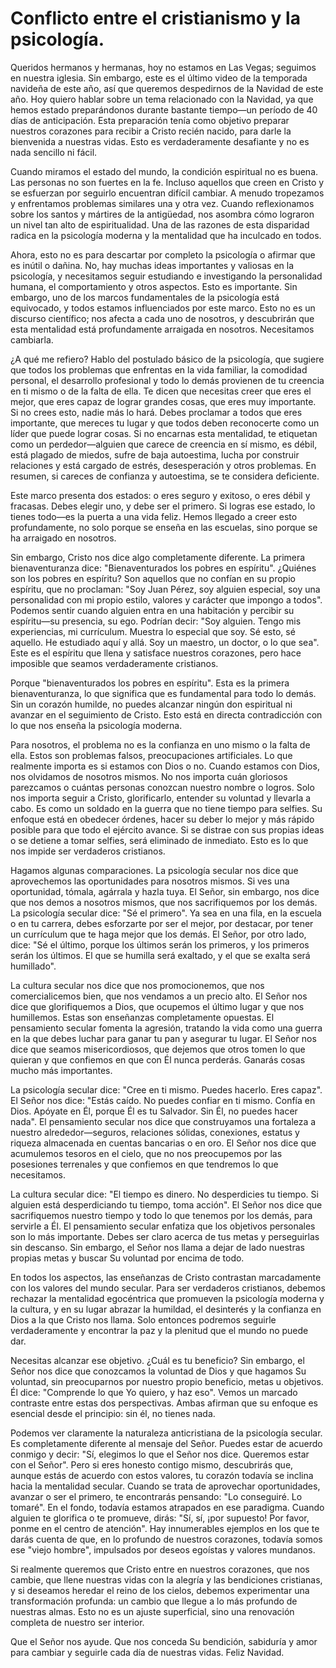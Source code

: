 # Conflicto entre el cristianismo y la psicología.  

Queridos hermanos y hermanas, hoy no estamos en Las Vegas; seguimos en nuestra iglesia. Sin embargo, este es el último video de la temporada navideña de este año, así que queremos despedirnos de la Navidad de este año. Hoy quiero hablar sobre un tema relacionado con la Navidad, ya que hemos estado preparándonos durante bastante tiempo—un período de 40 días de anticipación. Esta preparación tenía como objetivo preparar nuestros corazones para recibir a Cristo recién nacido, para darle la bienvenida a nuestras vidas. Esto es verdaderamente desafiante y no es nada sencillo ni fácil.  

Cuando miramos el estado del mundo, la condición espiritual no es buena. Las personas no son fuertes en la fe. Incluso aquellos que creen en Cristo y se esfuerzan por seguirlo encuentran difícil cambiar. A menudo tropezamos y enfrentamos problemas similares una y otra vez. Cuando reflexionamos sobre los santos y mártires de la antigüedad, nos asombra cómo lograron un nivel tan alto de espiritualidad. Una de las razones de esta disparidad radica en la psicología moderna y la mentalidad que ha inculcado en todos.  

Ahora, esto no es para descartar por completo la psicología o afirmar que es inútil o dañina. No, hay muchas ideas importantes y valiosas en la psicología, y necesitamos seguir estudiando e investigando la personalidad humana, el comportamiento y otros aspectos. Esto es importante. Sin embargo, uno de los marcos fundamentales de la psicología está equivocado, y todos estamos influenciados por este marco. Esto no es un discurso científico; nos afecta a cada uno de nosotros, y descubrirán que esta mentalidad está profundamente arraigada en nosotros. Necesitamos cambiarla.  

¿A qué me refiero? Hablo del postulado básico de la psicología, que sugiere que todos los problemas que enfrentas en la vida familiar, la comodidad personal, el desarrollo profesional y todo lo demás provienen de tu creencia en ti mismo o de la falta de ella. Te dicen que necesitas creer que eres el mejor, que eres capaz de lograr grandes cosas, que eres muy importante. Si no crees esto, nadie más lo hará. Debes proclamar a todos que eres importante, que mereces tu lugar y que todos deben reconocerte como un líder que puede lograr cosas. Si no encarnas esta mentalidad, te etiquetan como un perdedor—alguien que carece de creencia en sí mismo, es débil, está plagado de miedos, sufre de baja autoestima, lucha por construir relaciones y está cargado de estrés, desesperación y otros problemas. En resumen, si careces de confianza y autoestima, se te considera deficiente.  

Este marco presenta dos estados: o eres seguro y exitoso, o eres débil y fracasas. Debes elegir uno, y debe ser el primero. Si logras ese estado, lo tienes todo—es la puerta a una vida feliz. Hemos llegado a creer esto profundamente, no solo porque se enseña en las escuelas, sino porque se ha arraigado en nosotros.  

Sin embargo, Cristo nos dice algo completamente diferente. La primera bienaventuranza dice: "Bienaventurados los pobres en espíritu". ¿Quiénes son los pobres en espíritu? Son aquellos que no confían en su propio espíritu, que no proclaman: "Soy Juan Pérez, soy alguien especial, soy una personalidad con mi propio estilo, valores y carácter que impongo a todos". Podemos sentir cuando alguien entra en una habitación y percibir su espíritu—su presencia, su ego. Podrían decir: "Soy alguien. Tengo mis experiencias, mi currículum. Muestra lo especial que soy. Sé esto, sé aquello. He estudiado aquí y allá. Soy un maestro, un doctor, o lo que sea". Este es el espíritu que llena y satisface nuestros corazones, pero hace imposible que seamos verdaderamente cristianos.  

Porque "bienaventurados los pobres en espíritu". Esta es la primera bienaventuranza, lo que significa que es fundamental para todo lo demás. Sin un corazón humilde, no puedes alcanzar ningún don espiritual ni avanzar en el seguimiento de Cristo. Esto está en directa contradicción con lo que nos enseña la psicología moderna.  

Para nosotros, el problema no es la confianza en uno mismo o la falta de ella. Estos son problemas falsos, preocupaciones artificiales. Lo que realmente importa es si estamos con Dios o no. Cuando estamos con Dios, nos olvidamos de nosotros mismos. No nos importa cuán gloriosos parezcamos o cuántas personas conozcan nuestro nombre o logros. Solo nos importa seguir a Cristo, glorificarlo, entender su voluntad y llevarla a cabo. Es como un soldado en la guerra que no tiene tiempo para selfies. Su enfoque está en obedecer órdenes, hacer su deber lo mejor y más rápido posible para que todo el ejército avance. Si se distrae con sus propias ideas o se detiene a tomar selfies, será eliminado de inmediato. Esto es lo que nos impide ser verdaderos cristianos.  

Hagamos algunas comparaciones. La psicología secular nos dice que aprovechemos las oportunidades para nosotros mismos. Si ves una oportunidad, tómala, agárrala y hazla tuya. El Señor, sin embargo, nos dice que nos demos a nosotros mismos, que nos sacrifiquemos por los demás. La psicología secular dice: "Sé el primero". Ya sea en una fila, en la escuela o en tu carrera, debes esforzarte por ser el mejor, por destacar, por tener un currículum que te haga mejor que los demás. El Señor, por otro lado, dice: "Sé el último, porque los últimos serán los primeros, y los primeros serán los últimos. El que se humilla será exaltado, y el que se exalta será humillado".  

La cultura secular nos dice que nos promocionemos, que nos comercialicemos bien, que nos vendamos a un precio alto. El Señor nos dice que glorifiquemos a Dios, que ocupemos el último lugar y que nos humillemos. Estas son enseñanzas completamente opuestas. El pensamiento secular fomenta la agresión, tratando la vida como una guerra en la que debes luchar para ganar tu pan y asegurar tu lugar. El Señor nos dice que seamos misericordiosos, que dejemos que otros tomen lo que quieran y que confiemos en que con Él nunca perderás. Ganarás cosas mucho más importantes.  

La psicología secular dice: "Cree en ti mismo. Puedes hacerlo. Eres capaz". El Señor nos dice: "Estás caído. No puedes confiar en ti mismo. Confía en Dios. Apóyate en Él, porque Él es tu Salvador. Sin Él, no puedes hacer nada". El pensamiento secular nos dice que construyamos una fortaleza a nuestro alrededor—seguros, relaciones sólidas, conexiones, estatus y riqueza almacenada en cuentas bancarias o en oro. El Señor nos dice que acumulemos tesoros en el cielo, que no nos preocupemos por las posesiones terrenales y que confiemos en que tendremos lo que necesitamos.

La cultura secular dice: "El tiempo es dinero. No desperdicies tu tiempo. Si alguien está desperdiciando tu tiempo, toma acción". El Señor nos dice que sacrifiquemos nuestro tiempo y todo lo que tenemos por los demás, para servirle a Él. El pensamiento secular enfatiza que los objetivos personales son lo más importante. Debes ser claro acerca de tus metas y perseguirlas sin descanso. Sin embargo, el Señor nos llama a dejar de lado nuestras propias metas y buscar Su voluntad por encima de todo.

En todos los aspectos, las enseñanzas de Cristo contrastan marcadamente con los valores del mundo secular. Para ser verdaderos cristianos, debemos rechazar la mentalidad egocéntrica que promueven la psicología moderna y la cultura, y en su lugar abrazar la humildad, el desinterés y la confianza en Dios a la que Cristo nos llama. Solo entonces podremos seguirle verdaderamente y encontrar la paz y la plenitud que el mundo no puede dar.

Necesitas alcanzar ese objetivo. ¿Cuál es tu beneficio? Sin embargo, el Señor nos dice que conozcamos la voluntad de Dios y que hagamos Su voluntad, sin preocuparnos por nuestro propio beneficio, metas u objetivos. Él dice: "Comprende lo que Yo quiero, y haz eso". Vemos un marcado contraste entre estas dos perspectivas. Ambas afirman que su enfoque es esencial desde el principio: sin él, no tienes nada.

Podemos ver claramente la naturaleza anticristiana de la psicología secular. Es completamente diferente al mensaje del Señor. Puedes estar de acuerdo conmigo y decir: "Sí, elegimos lo que el Señor nos dice. Queremos estar con el Señor". Pero si eres honesto contigo mismo, descubrirás que, aunque estás de acuerdo con estos valores, tu corazón todavía se inclina hacia la mentalidad secular. Cuando se trata de aprovechar oportunidades, avanzar o ser el primero, te encontrarás pensando: "Lo conseguiré. Lo tomaré". En el fondo, todavía estamos atrapados en ese paradigma. Cuando alguien te glorifica o te promueve, dirás: "Sí, sí, ¡por supuesto! Por favor, ponme en el centro de atención". Hay innumerables ejemplos en los que te darás cuenta de que, en lo profundo de nuestros corazones, todavía somos ese "viejo hombre", impulsados por deseos egoístas y valores mundanos.

Si realmente queremos que Cristo entre en nuestros corazones, que nos cambie, que llene nuestras vidas con la alegría y las bendiciones cristianas, y si deseamos heredar el reino de los cielos, debemos experimentar una transformación profunda: un cambio que llegue a lo más profundo de nuestras almas. Esto no es un ajuste superficial, sino una renovación completa de nuestro ser interior.

Que el Señor nos ayude. Que nos conceda Su bendición, sabiduría y amor para cambiar y seguirle cada día de nuestras vidas. Feliz Navidad.

